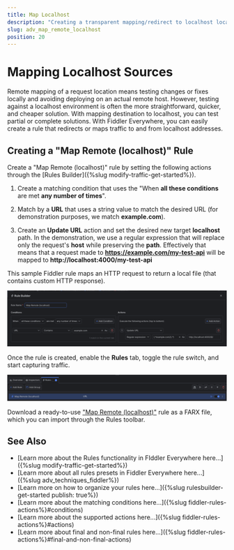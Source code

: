 ```yaml
---
title: Map Localhost
description: "Creating a transparent mapping/redirect to localhost location while using Fiddler's rules."
slug: adv_map_remote_localhost
position: 20
---
```


# Mapping Localhost Sources


Remote mapping of a request location means testing changes or fixes locally and avoiding deploying on an actual remote host. However, testing against a localhost environment is often the more straightforward, quicker, and cheaper solution. With mapping destination to localhost, you can test partial or complete solutions. With Fiddler Everywhere, you can easily create a rule that redirects or maps traffic to and from localhost addresses.


## Creating a "Map Remote (localhost)" Rule

Create a "Map Remote (localhost)" rule by setting the following actions through the [Rules Builder]({%slug modify-traffic-get-started%}).

1. Create a matching condition that uses the "When **all these conditions** are met **any number of times**". 

1. Match by a **URL** that uses a string value to match the desired URL (for demonstration purposes, we match **example.com**).

1. Create an **Update URL** action and set the desired new target **localhost** path. In the demonstration, we use a regular expression that will replace only the request's **host** while preserving the **path**. Effectively that means that a request made to **https://example.com/my-test-api** will be mapped to **http://localhost:4000/my-test-api**

This sample Fiddler rule maps an HTTP request to return a local file (that contains custom HTTP response).

![Creating "Map Remote (localhost)" rule](../../images/advanced/adv-map-remote-localhost.png)

Once the rule is created, enable the **Rules** tab, toggle the rule switch, and start capturing traffic.

![Activating the "Map Remote (localhost)" rule](../../images/advanced/adv-map-remote-localhost-active.png)

Download a ready-to-use <a href="https://github.com/telerik/fiddler-everywhere/tree/master/rules/map-remote-localhost" target="_blank">"Map Remote (localhost)"</a> rule as a FARX file, which you can import through the Rules toolbar.
 
  
## See Also

* [Learn more about the Rules functionality in FIddler Everywhere here...]({%slug modify-traffic-get-started%})
* [Learn more about all rules presets in Fiddler Everywhere here...]({%slug adv_techniques_fiddler%})
* [Learn more on how to organize your rules here...]({%slug rulesbuilder-get-started
publish: true%})
* [Learn more about the matching conditions here...]({%slug fiddler-rules-actions%}#conditions)
* [Learn more about the supported actions here...]({%slug fiddler-rules-actions%}#actions)
* [Learn more about final and non-final rules here...]({%slug fiddler-rules-actions%}#final-and-non-final-actions)